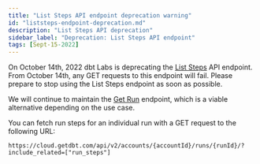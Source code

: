 ```yaml
---
title: "List Steps API endpoint deprecation warning"
id: "liststeps-endpoint-deprecation.md"
description: "List Steps API deprecation"
sidebar_label: "Deprecation: List Steps API endpoint"
tags: [Sept-15-2022]
---
```


On October 14th, 2022 dbt Labs is deprecating the [List Steps](https://docs.getdbt.com/dbt-cloud/api-v2#tag/Runs/operation/listSteps) API endpoint. From October 14th, any GET requests to this endpoint will fail. Please prepare to stop using the List Steps endpoint as soon as possible. 

We will continue to maintain the [Get Run](https://docs.getdbt.com/dbt-cloud/api-v2#tag/Runs/operation/getRunById) endpoint, which is a viable alternative depending on the use case. 

You can fetch run steps for an individual run with a GET request to the following URL:

`https://cloud.getdbt.com/api/v2/accounts/{accountId}/runs/{runId}/?include_related=["run_steps"]`

